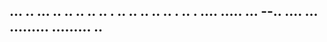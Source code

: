 ... .. ... .. .. .. .. .. . .. .. .. .. .. . .. . .... 
..... ...
--.. ....
... 
.........
.........
.. 
---
